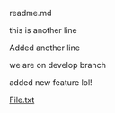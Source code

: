 readme.md

this is another line

Added another line

we are on develop branch

added new feature lol!

[File.txt](https://github.com/laocker96/git-flow/blob/develop/file.txt)
